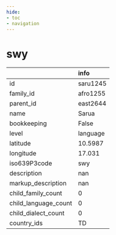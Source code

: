 ```yaml
---
hide:
- toc
- navigation
---
```

# swy
|                      | info     |
|:---------------------|:---------|
| id                   | saru1245 |
| family_id            | afro1255 |
| parent_id            | east2644 |
| name                 | Sarua    |
| bookkeeping          | False    |
| level                | language |
| latitude             | 10.5987  |
| longitude            | 17.031   |
| iso639P3code         | swy      |
| description          | nan      |
| markup_description   | nan      |
| child_family_count   | 0        |
| child_language_count | 0        |
| child_dialect_count  | 0        |
| country_ids          | TD       |